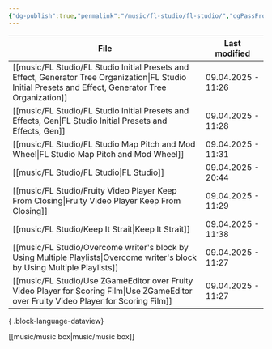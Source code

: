 ```yaml
---
{"dg-publish":true,"permalink":"/music/fl-studio/fl-studio/","dgPassFrontmatter":true}
---
```


| File                                                                                                                                                        | Last modified      |
| ----------------------------------------------------------------------------------------------------------------------------------------------------------- | ------------------ |
| [[music/FL Studio/FL Studio Initial Presets and Effect, Generator Tree Organization\|FL Studio Initial Presets and Effect, Generator Tree Organization]] | 09.04.2025 - 11:26 |
| [[music/FL Studio/FL Studio Initial Presets and Effects, Gen\|FL Studio Initial Presets and Effects, Gen]]                                               | 09.04.2025 - 11:28 |
| [[music/FL Studio/FL Studio Map Pitch and Mod Wheel\|FL Studio Map Pitch and Mod Wheel]]                                                                 | 09.04.2025 - 11:31 |
| [[music/FL Studio/FL Studio\|FL Studio]]                                                                                                                 | 09.04.2025 - 20:44 |
| [[music/FL Studio/Fruity Video Player Keep From Closing\|Fruity Video Player Keep From Closing]]                                                         | 09.04.2025 - 11:29 |
| [[music/FL Studio/Keep It Strait\|Keep It Strait]]                                                                                                       | 09.04.2025 - 11:38 |
| [[music/FL Studio/Overcome writer's block by Using Multiple Playlists\|Overcome writer's block by Using Multiple Playlists]]                             | 09.04.2025 - 11:27 |
| [[music/FL Studio/Use ZGameEditor over Fruity Video Player for Scoring Film\|Use ZGameEditor over Fruity Video Player for Scoring Film]]                 | 09.04.2025 - 11:27 |

{ .block-language-dataview}

[[music/music box\|music/music box]]